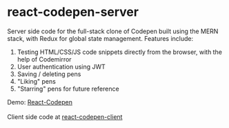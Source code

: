 # react-codepen-server
Server side code for the full-stack clone of Codepen built using the MERN stack, with Redux for global state management. Features include:
1. Testing HTML/CSS/JS code snippets directly from the browser, with the help of Codemirror
2. User authentication using JWT
3. Saving / deleting pens
4. "Liking" pens
5. "Starring" pens for future reference

Demo: [React-Codepen](https://codepenreact.netlify.app/)
<br />
<br />
Client side code at [react-codepen-client](https://github.com/Swapnil-2001/react-codepen-client)
